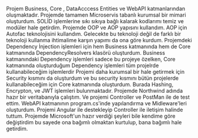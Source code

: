 Projem Business, Core , DataAcccess Entities ve WebAPI katmanlarından oluşmaktadır. Projemde tamamen Microservis tabanlı kurumsal bir mimari oluşturdum. SOLİD işlemlerine sıkı sıkıya bağlı kalarak kodlarımı temiz ve modüler hale getirdim.
Projemde OOP ve AOP yapısını kullandım. AOP için Autofac teknolojisini kullandım. Gelecekte bu teknoloji değil de farklı bir teknoloji kullanma ihtimalime karşın yapımı da ona göre kurdum. 
Projemdeki Dependency İnjection işlemleri için hem Business katmanında hem de Core katmanında DependencyResolvers klasörü oluşturdum. Business katmanındaki Dependency işlemleri sadece bu projeye özelken, Core katmanında oluşturduğum Dependency işlemleri tüm projelrde kullanabileceğim işlemlerdir
Projemi daha kurumsal bir hale getirmek için Security kısmını da oluşturdum ve bu security kısmını bütün projelerde kullanabileceğim için Core katmanında oluşturdum. Burada Hashing, Encrypton, ve JWT işlemleri bulunmaktadır.
Projemde Northwind adında hazır bir veritabanıyla çalıştım. Ve projemi Controller ve PostMan ile de test ettim.
WebAPI katmanının program.cs'inde yapılandırma ve Midleware'leri oluşturdum.
Projemi Angular ile destekleyip Controller ile iletişim halinde tuttum.
Projemde Microsoft'un hazır verdiği şeyleri bile kendime göre değiştirdim bu sayede ona bağımlı olmaktan kurtulup, bana bağımlı hale getirdim.

